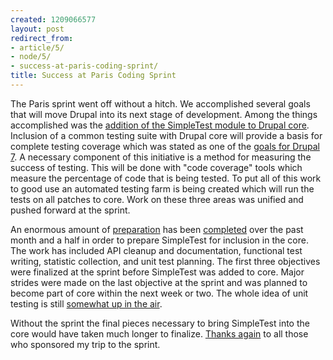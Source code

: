 ```yaml
---
created: 1209066577
layout: post
redirect_from:
- article/5/
- node/5/
- success-at-paris-coding-sprint/
title: Success at Paris Coding Sprint
---
```

The Paris sprint went off without a hitch.  We accomplished several goals that will move Drupal into its next stage of development.  Among the things accomplished was the <a href="http://drupal.org/cvs?commit=111812">addition of the SimpleTest module to Drupal core</a>.  Inclusion of a common testing suite with Drupal core will provide a basis for complete testing coverage which was stated as one of the <a href="http://buytaert.net/drupal-7-timeline">goals for Drupal 7</a>.  A necessary component of this initiative is a method for measuring the success of testing.  This will be done with "code coverage" tools which measure the percentage of code that is being tested.  To put all of this work to good use an automated testing farm is being created which will run the tests on all patches to core.  Work on these three areas was unified and pushed forward at the sprint.

An enormous amount of <a href="http://groups.drupal.org/node/9408">preparation</a> has been <a href="http://groups.drupal.org/node/10099">completed</a> over the past month and a half in order to prepare SimpleTest for inclusion in the core.  The work has included API cleanup and documentation, functional test writing, statistic collection, and unit test planning.  The first three objectives were finalized at the sprint before SimpleTest was added to core.  Major strides were made on the last objective at the sprint and was planned to become part of core within the next week or two. The whole idea of unit testing is still <a href="http://groups.drupal.org/node/10957">somewhat up in the air</a>.

Without the sprint the final pieces necessary to bring SimpleTest into the core would have taken much longer to finalize. <a href="/thanks-for-fundraising-paris-coding-sprint-unit-testing">Thanks again</a> to all those who sponsored my trip to the sprint.

